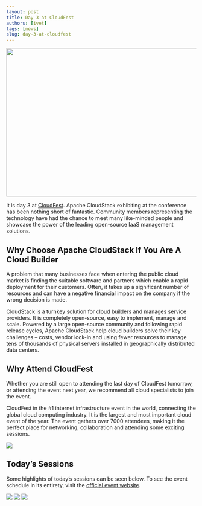 ```yaml
---
layout: post
title: Day 3 at CloudFest
authors: [ivet]
tags: [news]
slug: day-3-at-cloudfest
---
```

<a href="/img/imported/c199e71b-acd8-4caa-a08a-a36522ffa125"><img src="/img/imported/c199e71b-acd8-4caa-a08a-a36522ffa125" width= "750" height = "393" /></a>

It is day 3 at [CloudFest](https://www.cloudfest.com/). Apache CloudStack
exhibiting at the conference has been nothing short of fantastic. Community
members representing the technology have had the chance to meet many like-minded
people and showcase the power of the leading open-source IaaS management
solutions.
<!-- truncate -->

<h2>Why Choose Apache CloudStack If You Are A Cloud Builder</h2>

A problem that many businesses face when entering the public cloud market is
finding the suitable software and partners which enable a rapid deployment for
their customers. Often, it takes up a significant number of resources and can
have a negative financial impact on the company if the wrong decision is made.

CloudStack is a turnkey solution for cloud builders and manages service
providers. It is completely open-source, easy to implement, manage and scale.
Powered by a large open-source community and following rapid release cycles,
Apache CloudStack help cloud builders solve their key challenges – costs, vendor
lock-in and using fewer resources to manage tens of thousands of physical
servers installed in geographically distributed data centers.

<h2>Why Attend CloudFest</h2>

Whether you are still open to attending the last day of CloudFest tomorrow, or
attending the event next year, we recommend all cloud specialists to join the
event.

CloudFest in the #1 internet infrastructure event in the world, connecting the
global cloud computing industry. It is the largest and most important cloud
event of the year. The event gathers over 7000 attendees, making it the perfect
place for networking, collaboration and attending some exciting sessions.

<img src="/img/imported/0b9ef48b-dc67-4f40-bfab-7db3d2162c59" />

<h2>Today’s Sessions</h2>

Some highlights of today’s sessions can be seen below. To see the event schedule
in its entirety, visit the [official event website](https://www.cloudfest.com/agenda).

<img src="/img/imported/11ea3fea-4b0d-473b-8d0d-32641542c6be" />
<img src="/img/imported/fbc9fa75-fd48-413d-8866-3622f8eb53e3" />
<img src="/img/imported/2d95e42d-2b12-4c1e-b1ea-2ce0c91216d7" />

